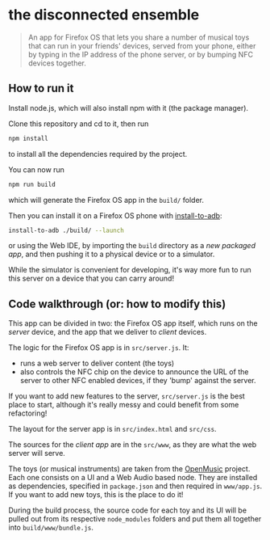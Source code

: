 # the disconnected ensemble

> An app for Firefox OS that lets you share a number of musical toys that can run in your friends' devices, served from your phone, either by typing in the IP address of the phone server, or by bumping NFC devices together.

## How to run it

Install node.js, which will also install npm with it (the package manager).

Clone this repository and cd to it, then run 

```bash
npm install
```

to install all the dependencies required by the project.

You can now run

```bash
npm run build
```

which will generate the Firefox OS app in the `build/` folder.

Then you can install it on a Firefox OS phone with [install-to-adb](https://github.com/sole/install-to-adb):

```bash
install-to-adb ./build/ --launch
```

or using the Web IDE, by importing the `build` directory as a *new packaged app*, and then pushing it to a physical device or to a simulator.

While the simulator is convenient for developing, it's way more fun to run this server on a device that you can carry around!

## Code walkthrough (or: how to modify this)

This app can be divided in two: the Firefox OS app itself, which runs on the *server* device, and the app that we deliver to *client* devices.

The logic for the Firefox OS app is in `src/server.js`. It:

* runs a web server to deliver content (the toys)
* also controls the NFC chip on the device to announce the URL of the server to other NFC enabled devices, if they 'bump' against the server.

If you want to add new features to the server, `src/server.js` is the best place to start, although it's really messy and could benefit from some refactoring!

The layout for the server app is in `src/index.html` and `src/css`.

The sources for the *client app* are in the `src/www`, as they are what the web server will serve.

The toys (or musical instruments) are taken from the [OpenMusic](https://github.com/openmusic) project. Each one consists on a UI and a Web Audio based node. They are installed as dependencies, specified in `package.json` and then required in `www/app.js`. If you want to add new toys, this is the place to do it!

During the build process, the source code for each toy and its UI will be pulled out from its respective `node_modules` folders and put them all together into `build/www/bundle.js`.
